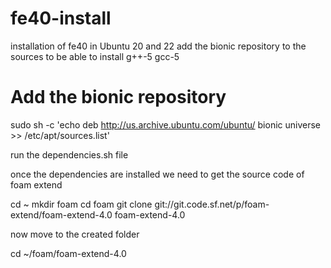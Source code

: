 # fe40-install
installation of fe40 in Ubuntu 20 and 22
add the bionic repository to the sources to be able to install g++-5 gcc-5
# Add the bionic repository 
sudo sh -c 'echo deb http://us.archive.ubuntu.com/ubuntu/ bionic universe >> /etc/apt/sources.list'

run the dependencies.sh file

once the dependencies are installed
we need to get the source code of foam extend

cd ~
mkdir foam
cd foam
git clone git://git.code.sf.net/p/foam-extend/foam-extend-4.0 foam-extend-4.0

now move to the created folder

cd ~/foam/foam-extend-4.0



